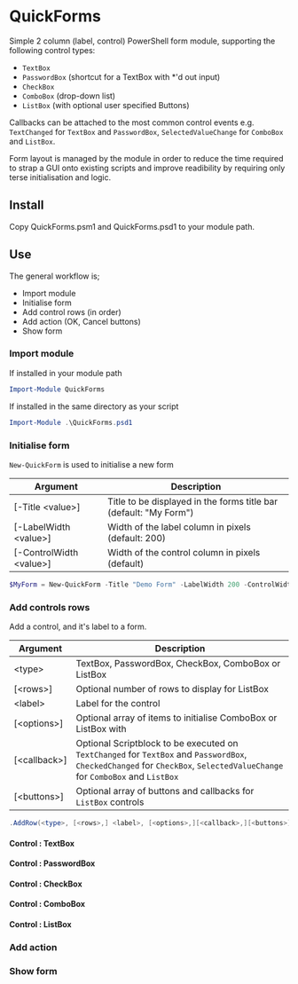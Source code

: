 # QuickForms
Simple 2 column (label, control) PowerShell form module, 
supporting the following control types:

- ```TextBox```
- ```PasswordBox``` (shortcut for a TextBox with *'d out input)
- ```CheckBox```
- ```ComboBox``` (drop-down list)
- ```ListBox``` (with optional user specified Buttons)

Callbacks can be attached to the most common control events e.g. ```TextChanged``` for ```TextBox``` and ```PasswordBox```, ```SelectedValueChange``` for ```ComboBox``` and ```ListBox```.

Form layout is managed by the module in order to reduce the
time required to strap a GUI onto existing scripts and improve
readibility by requiring only terse initialisation and logic.

## Install
Copy QuickForms.psm1 and QuickForms.psd1 to your module path.

## Use
The general workflow is;

- Import module
- Initialise form
- Add control rows (in order)
- Add action (OK, Cancel buttons)
- Show form

### Import module
If installed in your module path

``` PowerShell
Import-Module QuickForms
```

If installed in the same directory as your script

``` PowerShell
Import-Module .\QuickForms.psd1
```

### Initialise form
```New-QuickForm``` is used to initialise a new form

| Argument | Description |
| --- | --- |
| [-Title \<value>] | Title to be displayed in the forms title bar (default: "My Form") |
| [-LabelWidth \<value>] | Width of the label column in pixels (default: 200) |
| [-ControlWidth \<value>] | Width of the control column in pixels (default)

``` PowerShell
$MyForm = New-QuickForm -Title "Demo Form" -LabelWidth 200 -ControlWidth 400
```
### Add controls rows
Add a control, and it's label to a form.

| Argument | Description | 
| --- | --- |
| \<type> | TextBox, PasswordBox, CheckBox, ComboBox or ListBox |
| [\<rows>] | Optional number of rows to display for ListBox |
| \<label> | Label for the control |
| [\<options>] | Optional array of items to initialise ComboBox or ListBox with |
| [\<callback>] | Optional Scriptblock to be executed on ```TextChanged``` for ```TextBox``` and ```PasswordBox```, ```CheckedChanged``` for ```CheckBox```, ```SelectedValueChange``` for ```ComboBox``` and ```ListBox``` |
| [\<buttons>] | Optional array of buttons and callbacks for ```ListBox``` controls |

``` PowerShell
.AddRow(<type>, [<rows>,] <label>, [<options>,][<callback>,][<buttons>]  )
```

#### Control : TextBox
#### Control : PasswordBox
#### Control : CheckBox
#### Control : ComboBox
#### Control : ListBox

### Add action

### Show form